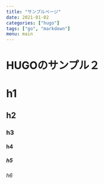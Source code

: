 ```yaml
---
title: "サンプルぺージ"
date: 2021-01-02
categories: ["hugo"]
tags: ["go", "markdown"]
menu: main
---
```


# HUGOのサンプル２

# h1
## h2
### h3
#### h4
##### h5
###### h6
<!-- menu: mainを使うとトップバーに固定される -->
